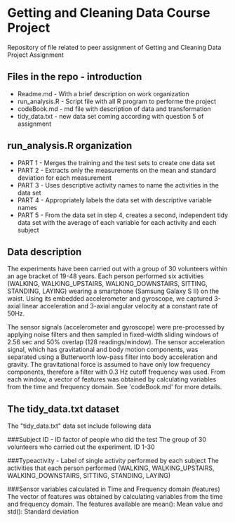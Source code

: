 # Getting and Cleaning Data Course Project
Repository of file related to peer assignment of Getting and Cleaning Data Project Assignment

## Files in the repo - introduction
* Readme.md - With a brief description on work organization
* run_analysis.R - Script file with all R program to performe the project
* codeBook.md - md file with description of data and transformation
* tidy_data.txt - new data set coming according with question 5 of assignment

## run_analysis.R organization
* PART 1 - Merges the training and the test sets to create one data set
* PART 2 - Extracts only the measurements on the mean and standard deviation for each measurement
* PART 3 - Uses descriptive activity names to name the activities in the data set
* PART 4 - Appropriately labels the data set with descriptive variable names
* PART 5 - From the data set in step 4, creates a second, independent tidy data set with the average of each variable for each activity and each subject 

## Data description
The experiments have been carried out with a group of 30 volunteers within an age bracket of 19-48 years. Each person performed six activities (WALKING, WALKING_UPSTAIRS, WALKING_DOWNSTAIRS, SITTING, STANDING, LAYING) wearing a smartphone (Samsung Galaxy S II) on the waist. Using its embedded accelerometer and gyroscope, we captured 3-axial linear acceleration and 3-axial angular velocity at a constant rate of 50Hz.

The sensor signals (accelerometer and gyroscope) were pre-processed by applying noise filters and then sampled in fixed-width sliding windows of 2.56 sec and 50% overlap (128 readings/window). The sensor acceleration signal, which has gravitational and body motion components, was separated using a Butterworth low-pass filter into body acceleration and gravity. The gravitational force is assumed to have only low frequency components, therefore a filter with 0.3 Hz cutoff frequency was used. From each window, a vector of features was obtained by calculating variables from the time and frequency domain. See 'codeBook.md' for more details. 

## The tidy_data.txt dataset
The "tidy_data.txt" data set include following data

###Subject ID - ID factor of people who did the test
The group of 30 volunteers who carried out the experiment. ID 1-30

###Typeactivity - Label of single activity performed by each subject
The  activities that each person performed (WALKING, WALKING_UPSTAIRS, WALKING_DOWNSTAIRS, SITTING, STANDING, LAYING)

###Sensor variables calculated in Time and Frequency domain (features)
The vector of features was obtained by calculating variables from the time and frequency domain. The features available are mean(): Mean value and std(): Standard deviation


